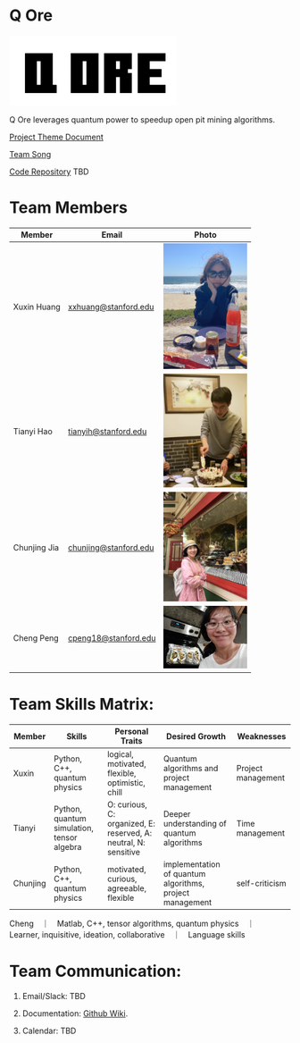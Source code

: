 # Q Ore

<img src="assets/logo.png" alt="Q Ore" width="300"/>

Q Ore leverages quantum power to speedup open pit mining algorithms.

[Project Theme Document](https://github.com/cs210/IBM-QC-Open-Pit-Mining/blob/main/IBM-Quantum-OpenPitMining-v2.pdf)

[Team Song](https://youtu.be/Lyu7-Jcyl_8)

[Code Repository]() TBD

# Team Members
Member | Email | Photo
--- | --- | ---
Xuxin Huang | xxhuang@stanford.edu | <img src="assets/hxx.jpg" alt="Xuxin Huang" width="150"/>  
Tianyi Hao | tianyih@stanford.edu | <img src="assets/Tianyi_Hao.jpg" alt="Tianyi Hao" width="150"/> 
Chunjing Jia | chunjing@stanford.edu | <img src="assets/jiacj.png" alt="Chunjing Jia" width="150"/>
Cheng Peng | cpeng18@stanford.edu | <img src="assets/cpeng.jpg" alt="Cheng Peng" width="150"/>

# Team Skills Matrix:

Member | Skills | Personal Traits | Desired Growth | Weaknesses
--- | --- | --- | --- | ---
Xuxin | Python, C++, quantum physics | logical, motivated, flexible, optimistic, chill | Quantum algorithms and project management | Project management 
Tianyi | Python, quantum simulation, tensor algebra | O: curious, C: organized, E: reserved, A: neutral, N: sensitive | Deeper understanding of quantum algorithms | Time management 
Chunjing | Python, C++, quantum physics | motivated, curious, agreeable, flexible | implementation of quantum algorithms, project management | self-criticism
Cheng　｜　Matlab, C++, tensor algorithms, quantum physics　｜　Learner, inquisitive, ideation, collaborative　｜　Language skills

# Team Communication:
1. Email/Slack: TBD

3. Documentation: [Github Wiki](https://github.com/cs210/IBM-QC-Open-Pit-Mining/wiki).

4. Calendar: TBD
